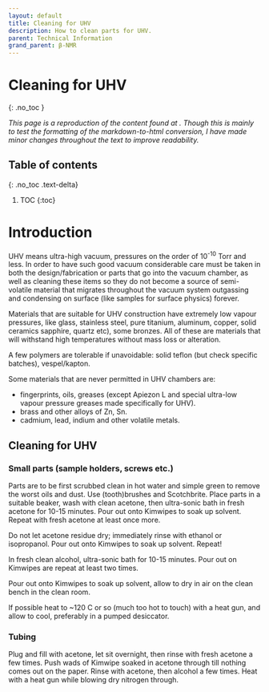 ```yaml
---
layout: default
title: Cleaning for UHV
description: How to clean parts for UHV.
parent: Technical Information
grand_parent: β-NMR
---
```


# Cleaning for UHV
{: .no_toc }

<i>
This page is a reproduction of the content found at
<https://www.triumf.info/wiki/bnmr/index.php/How_to_clean_parts_for_UHV>.
Though this is mainly to test the formatting of the markdown-to-html conversion,
I have made minor changes throughout the text to improve readability.
</i>

## Table of contents
{: .no_toc .text-delta}

1. TOC
{:toc}

# Introduction

UHV means ultra-high vacuum, pressures on the order of 10<sup>-10</sup> Torr and less.
In order to have such good vacuum considerable care must be taken in both the design/fabrication
or parts that go into the vacuum chamber, as well as cleaning these items so they do not become
a source of semi-volatile material that migrates throughout the vacuum system
outgassing and condensing on surface (like samples for surface physics) forever.

Materials that are suitable for UHV construction have extremely low vapour pressures,
like glass, stainless steel, pure titanium, aluminum, copper, solid ceramics sapphire, quartz etc), some bronzes.
All of these are materials that will withstand high temperatures without mass loss or alteration.

A few polymers are tolerable if unavoidable:
solid teflon (but check specific batches), vespel/kapton.

Some materials that are never permitted in UHV chambers are:

- fingerprints, oils, greases (except Apiezon L and special ultra-low vapour pressure greases made specifically for UHV).
- brass and other alloys of Zn, Sn.
- cadmium, lead, indium and other volatile metals.

## Cleaning for UHV

### Small parts (sample holders, screws etc.)

Parts are to be first scrubbed clean in hot water and simple green to remove the worst oils and dust.
Use (tooth)brushes and Scotchbrite.
Place parts in a suitable beaker, wash with clean acetone, then ultra-sonic bath in fresh acetone for 10-15 minutes.
Pour out onto Kimwipes to soak up solvent.
Repeat with fresh acetone at least once more.

Do not let acetone residue dry;
immediately rinse with ethanol or isopropanol.
Pour out onto Kimwipes to soak up solvent.
Repeat!

In fresh clean alcohol, ultra-sonic bath for 10-15 minutes.
Pour out on Kimwipes are repeat at least two times.

Pour out onto Kimwipes to soak up solvent, allow to dry in air on the clean bench in the clean room.

If possible heat to ~120 C or so (much too hot to touch) with a heat gun, and allow to cool, preferably in a pumped desiccator.

### Tubing

Plug and fill with acetone, let sit overnight, then rinse with fresh acetone a few times.
Push wads of Kimwipe soaked in acetone through till nothing comes out on the paper.
Rinse with acetone, then alcohol a few times.
Heat with a heat gun while blowing dry nitrogen through.